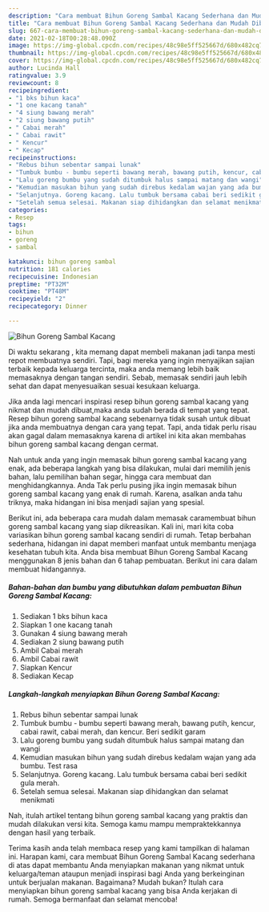 ```yaml
---
description: "Cara membuat Bihun Goreng Sambal Kacang Sederhana dan Mudah Dibuat"
title: "Cara membuat Bihun Goreng Sambal Kacang Sederhana dan Mudah Dibuat"
slug: 667-cara-membuat-bihun-goreng-sambal-kacang-sederhana-dan-mudah-dibuat
date: 2021-02-18T00:28:48.090Z
image: https://img-global.cpcdn.com/recipes/48c98e5ff525667d/680x482cq70/bihun-goreng-sambal-kacang-foto-resep-utama.jpg
thumbnail: https://img-global.cpcdn.com/recipes/48c98e5ff525667d/680x482cq70/bihun-goreng-sambal-kacang-foto-resep-utama.jpg
cover: https://img-global.cpcdn.com/recipes/48c98e5ff525667d/680x482cq70/bihun-goreng-sambal-kacang-foto-resep-utama.jpg
author: Lucinda Hall
ratingvalue: 3.9
reviewcount: 8
recipeingredient:
- "1 bks bihun kaca"
- "1 one kacang tanah"
- "4 siung bawang merah"
- "2 siung bawang putih"
- " Cabai merah"
- " Cabai rawit"
- " Kencur"
- " Kecap"
recipeinstructions:
- "Rebus bihun sebentar sampai lunak"
- "Tumbuk bumbu - bumbu seperti bawang merah, bawang putih, kencur, cabai rawit, cabai merah, dan kencur. Beri sedikit garam"
- "Lalu goreng bumbu yang sudah ditumbuk halus sampai matang dan wangi"
- "Kemudian masukan bihun yang sudah direbus kedalam wajan yang ada bumbu. Test rasa"
- "Selanjutnya. Goreng kacang. Lalu tumbuk bersama cabai beri sedikit gula merah."
- "Setelah semua selesai. Makanan siap dihidangkan dan selamat menikmati"
categories:
- Resep
tags:
- bihun
- goreng
- sambal

katakunci: bihun goreng sambal 
nutrition: 181 calories
recipecuisine: Indonesian
preptime: "PT32M"
cooktime: "PT48M"
recipeyield: "2"
recipecategory: Dinner

---
```



![Bihun Goreng Sambal Kacang](https://img-global.cpcdn.com/recipes/48c98e5ff525667d/680x482cq70/bihun-goreng-sambal-kacang-foto-resep-utama.jpg)

Di waktu  sekarang , kita memang dapat membeli makanan jadi tanpa mesti repot membuatnya sendiri. Tapi, bagi mereka yang ingin menyajikan sajian terbaik kepada keluarga tercinta, maka anda memang lebih baik memasaknya dengan tangan sendiri. Sebab, memasak sendiri jauh lebih sehat dan dapat menyesuaikan sesuai kesukaan keluarga.

Jika anda lagi mencari inspirasi resep bihun goreng sambal kacang yang nikmat dan mudah dibuat,maka anda sudah berada di tempat yang tepat. Resep bihun goreng sambal kacang  sebenarnya tidak susah untuk dibuat jika anda membuatnya dengan cara yang tepat. Tapi, anda tidak perlu risau akan gagal dalam memasaknya 
karena di artikel ini kita akan membahas bihun goreng sambal kacang dengan cermat.  



Nah untuk anda yang ingin memasak bihun goreng sambal kacang yang enak, ada beberapa langkah yang bisa dilakukan, mulai dari memilih jenis bahan, lalu pemilihan bahan segar, hingga cara membuat dan menghidangkannya. Anda Tak perlu pusing jika ingin memasak bihun goreng sambal kacang yang enak di rumah. Karena, asalkan anda  tahu triknya, maka hidangan ini bisa menjadi sajian yang spesial.

Berikut ini, ada beberapa cara mudah dalam memasak caramembuat bihun goreng sambal kacang yang siap dikreasikan. Kali ini, mari kita coba variasikan bihun goreng sambal kacang sendiri di rumah. Tetap berbahan sederhana, hidangan ini dapat memberi manfaat untuk membantu menjaga kesehatan tubuh kita. Anda bisa membuat Bihun Goreng Sambal Kacang menggunakan 8 jenis bahan dan 6 tahap pembuatan. Berikut ini cara dalam membuat hidangannya.

<!--inarticleads1-->

##### Bahan-bahan dan bumbu yang dibutuhkan dalam pembuatan Bihun Goreng Sambal Kacang:

1. Sediakan 1 bks bihun kaca
1. Siapkan 1 one kacang tanah
1. Gunakan 4 siung bawang merah
1. Sediakan 2 siung bawang putih
1. Ambil  Cabai merah
1. Ambil  Cabai rawit
1. Siapkan  Kencur
1. Sediakan  Kecap




<!--inarticleads2-->

##### Langkah-langkah menyiapkan Bihun Goreng Sambal Kacang:

1. Rebus bihun sebentar sampai lunak
1. Tumbuk bumbu - bumbu seperti bawang merah, bawang putih, kencur, cabai rawit, cabai merah, dan kencur. Beri sedikit garam
1. Lalu goreng bumbu yang sudah ditumbuk halus sampai matang dan wangi
1. Kemudian masukan bihun yang sudah direbus kedalam wajan yang ada bumbu. Test rasa
1. Selanjutnya. Goreng kacang. Lalu tumbuk bersama cabai beri sedikit gula merah.
1. Setelah semua selesai. Makanan siap dihidangkan dan selamat menikmati




Nah, itulah artikel tentang  bihun goreng sambal kacang  yang praktis dan mudah dilakukan versi kita. Semoga kamu mampu mempraktekkannya dengan hasil yang terbaik. 

Terima kasih anda telah membaca resep yang kami tampilkan di halaman ini. Harapan kami, cara membuat  Bihun Goreng Sambal Kacang sederhana di atas dapat membantu Anda menyiapkan makanan yang nikmat untuk keluarga/teman ataupun menjadi inspirasi bagi Anda yang berkeinginan untuk berjualan makanan. Bagaimana? Mudah bukan? Itulah cara menyiapkan bihun goreng sambal kacang yang bisa Anda kerjakan di rumah. Semoga bermanfaat dan selamat mencoba!

